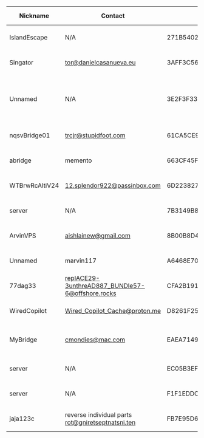 | Nickname |  Contact | Hashed Fingerprint	| Running | Flags | Last Seen | First Seen | Last Restarted | Advertised Bandwidth | Platform | Version | Version Status | Recommended Version | BridgeDB Distributor | OR Addresses | Transports | BlockList |
|---|---|---|---|---|---|---|---|---|---|---|---|---|---|---|---|---|
|IslandEscape | N/A | 271B54020B3709B262D4FC27F4C9112BA00EED87 | true | Running, V2Dir, Valid | 2025-10-16 16:42:39 | 2025-10-16 02:12:39 | 2025-10-16 04:06:50 | 0 | Tor 0.4.8.19 on Linux | 0.4.8.19 | recommended | true | N/A | 10.173.227.167:61018 | obfs4 | |
|Singator | tor@danielcasanueva.eu | 3AFF3C56F56931687401C0B3B0D14DF6DA2283B1 | false | V2Dir, Valid | 2025-10-16 16:42:39 | 2025-10-16 12:12:39 | 2025-10-16 12:04:29 | 1110016 | Tor 0.4.8.10 on Linux | 0.4.8.10 | recommended | true | N/A | 10.180.39.109:63562, [fd9f:2e19:3bcf::1a:6030]:63562 | obfs4 | |
|Unnamed | N/A | 3E2F3F3328ED2A42CEC546B26FFCBD9A0D7301FC | false | V2Dir, Valid | 2025-10-16 16:42:39 | 2025-10-16 09:12:39 | 2025-10-16 08:41:35 | 4177920 | Tor 0.4.8.10 on Windows 8 [or later] | 0.4.8.10 | recommended | true | https | 10.57.255.229:59672 |  | |
|nqsvBridge01 | trcjr@stupidfoot.com | 61CA5CE972848A39700BD0994393318483BDB005 | true | Running, V2Dir, Valid | 2025-10-16 16:42:39 | 2025-10-16 03:42:39 | 2025-10-16 03:14:23 | 0 | Tor 0.4.8.14 on Linux | 0.4.8.14 | recommended | true | N/A | 10.137.241.41:52363 | obfs4 | |
|abridge | memento | 663CF45F865C57D69A5E78290F8DAF4D95E8EED2 | true | Running, Valid | 2025-10-16 16:42:39 | 2025-10-16 06:12:39 | 2025-10-16 05:37:24 | 0 | Tor 0.4.8.14 on Linux | 0.4.8.14 | recommended | true | N/A | 10.201.22.151:51444 | obfs4 | |
|WTBrwRcAltiV24 | 12.splendor922@passinbox.com | 6D22382705E5D5E7A21CE4689CD05977C6FE34AF | true | Running, V2Dir, Valid | 2025-10-16 16:42:39 | 2025-10-16 13:12:39 | 2025-10-16 13:06:46 | 4964352 | Tor 0.4.8.17 on Linux | 0.4.8.17 | recommended | true | https | 10.44.33.104:64593 | webtunnel | |
|server | N/A | 7B3149B81B2B73C14CA68AC762CDE8036A997748 | false | V2Dir, Valid | 2025-10-16 16:42:39 | 2025-10-16 01:42:39 | 2025-10-16 01:19:51 | 0 | Tor 0.4.8.19 on Linux | 0.4.8.19 | recommended | true | N/A | 10.251.11.248:63758 |  | |
|ArvinVPS | aishlainew@gmail.com | 8B00B8D41AF0F3D5D9C6F68FA439E4FAEC8AE058 | true | Running, V2Dir, Valid | 2025-10-16 16:42:39 | 2025-10-16 06:42:39 | 2025-10-16 07:30:59 | 0 | Tor 0.4.8.14 on Linux | 0.4.8.14 | recommended | true | N/A | 10.249.39.55:52402 | obfs4 | |
|Unnamed | marvin117 <marvin117 AT p0m dot fr> | A6468E705CE68941404D7156710BCBDCA7966B18 | true | Running, V2Dir, Valid | 2025-10-16 16:42:39 | 2025-10-16 07:12:39 | 2025-10-16 07:03:10 | 82944 | Tor 0.4.8.18 on Linux | 0.4.8.18 | recommended | true | N/A | 10.121.112.69:51289 |  | |
|77dag33 | replACE29-3unthreAD887_BUNDle57-6@offshore.rocks | CFA2B191161CEEB4AE55ACE2C87C5B240F5403AB | false | Valid | 2025-10-16 16:42:39 | 2025-10-16 10:42:39 | 2025-10-16 10:05:34 | 87040 | Tor 0.4.8.19 on Linux | 0.4.8.19 | recommended | true | N/A | 10.74.254.86:53363 | obfs4 | |
|WiredCopilot | Wired_Copilot_Cache@proton.me | D8261F254A90B95C6E90252782613F2308B2FF6E | true | Running, V2Dir, Valid | 2025-10-16 16:42:39 | 2025-10-16 13:42:39 | 2025-10-16 09:10:12 | 34816 | Tor 0.4.8.19 on Linux | 0.4.8.19 | recommended | true | N/A | 10.63.217.157:59582 | obfs4 | |
|MyBridge | cmondies@mac.com | EAEA714978992DFA9F4C0642FBEAC4B503F72BF7 | false | V2Dir, Valid | 2025-10-16 16:42:39 | 2025-10-16 11:42:39 | 2025-10-16 11:18:33 | 2571264 | Tor 0.4.8.19 on Darwin | 0.4.8.19 | recommended | true | settings | 10.239.230.190:52761 | obfs4 | |
|server | N/A | EC05B3EF1900971D00C001B2190C475036A3A165 | true | Running, V2Dir, Valid | 2025-10-16 16:42:39 | 2025-10-16 11:42:39 | 2025-10-16 11:11:36 | 0 | Tor 0.4.8.19 on Linux | 0.4.8.19 | recommended | true | N/A | 10.101.59.85:62137 | dummy | |
|server | N/A | F1F1EDDCAEB97E028F21A2182D0EE8E1415109D4 | true | Running, V2Dir, Valid | 2025-10-16 16:42:39 | 2025-10-16 11:12:39 | 2025-10-16 11:01:15 | 0 | Tor 0.4.8.19 on Linux | 0.4.8.19 | recommended | true | N/A | 10.20.182.178:57212 | dummy | |
|jaja123c | reverse individual parts <rot@gniretseptnatsni.ten> | FB7E95D6E668B5EFCB027594F94467AFDCD45C27 | true | Running, V2Dir, Valid | 2025-10-16 16:42:39 | 2025-10-16 14:42:39 | 2025-10-16 14:18:32 | 0 | Tor 0.4.8.10 on Linux | 0.4.8.10 | recommended | true | telegram | 10.116.237.251:58879, [fd9f:2e19:3bcf::6c:b67b]:58879 | obfs4 | |
